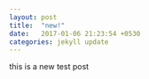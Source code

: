 ```yaml
---
layout: post
title:  "new!"
date:   2017-01-06 21:23:54 +0530
categories: jekyll update
---
```

this is a new test post
